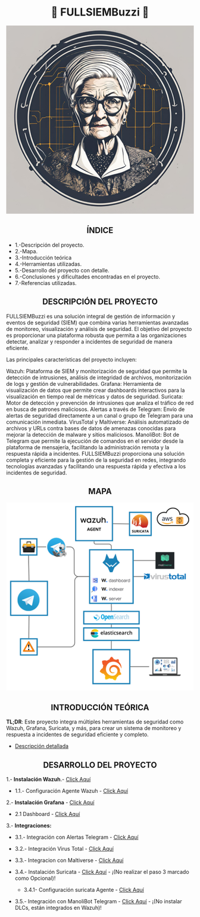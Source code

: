 
<h1 align="center">🚦   FULLSIEMBuzzi  🚦 </h1>




![buzzi](/img/buzzi.png)

<h2 align="center">  ÍNDICE  </h2>

- 1.-Descripción del proyecto.
- 2.-Mapa.
- 3.-Introducción teórica
- 4.-Herramientas utilizadas.
- 5.-Desarrollo del proyecto con detalle.
- 6.-Conclusiones y dificultades encontradas en el proyecto.
- 7.-Referencias utilizadas.

<h2 align="center">  DESCRIPCIÓN DEL PROYECTO  </h2>

FULLSIEMBuzzi es una solución integral de gestión de información y eventos de seguridad (SIEM) que combina varias herramientas avanzadas de monitoreo, visualización y análisis de seguridad. El objetivo del proyecto es proporcionar una plataforma robusta que permita a las organizaciones detectar, analizar y responder a incidentes de seguridad de manera eficiente.

Las principales características del proyecto incluyen:

Wazuh: Plataforma de SIEM y monitorización de seguridad que permite la detección de intrusiones, análisis de integridad de archivos, monitorización de logs y gestión de vulnerabilidades.
Grafana: Herramienta de visualización de datos que permite crear dashboards interactivos para la visualización en tiempo real de métricas y datos de seguridad.
Suricata: Motor de detección y prevención de intrusiones que analiza el tráfico de red en busca de patrones maliciosos.
Alertas a través de Telegram: Envío de alertas de seguridad directamente a un canal o grupo de Telegram para una comunicación inmediata.
VirusTotal y Maltiverse: Análisis automatizado de archivos y URLs contra bases de datos de amenazas conocidas para mejorar la detección de malware y sitios maliciosos.
ManoliBot: Bot de Telegram que permite la ejecución de comandos en el servidor desde la plataforma de mensajería, facilitando la administración remota y la respuesta rápida a incidentes.
FULLSIEMBuzzi proporciona una solución completa y eficiente para la gestión de la seguridad en redes, integrando tecnologías avanzadas y facilitando una respuesta rápida y efectiva a los incidentes de seguridad.



<h2 align="center">  MAPA </h2>


![mapa](/img/map.png)

<h2 align="center">  INTRODUCCIÓN TEÓRICA  </h2>

**TL;DR**: Este proyecto integra múltiples herramientas de seguridad como Wazuh, Grafana, Suricata, y más, para crear un sistema de monitoreo y respuesta a incidentes de seguridad eficiente y completo. 

 - [Descripción detallada](/Guia/descripcion-detallada.md)



<h2 align="center">  DESARROLLO DEL PROYECTO  </h2>

   1.- **Instalación Wazuh**.- [Click Aquí](https://documentation.wazuh.com/current/installation-guide/index.html)

   - 1.1.- Configuración Agente Wazuh - [Click Aquí](https://documentation.wazuh.com/current/installation-guide/wazuh-agent/index.html)
 

   2.- **Instalación Grafana** - [Click Aquí](Guia/conf-grafana)
   
   - 2.1 Dashboard - [Click Aquí](Guia/Dashboard.json)
     
   3.- **Integraciones:**

   - 3.1.- Integración con Alertas Telegram - [Click Aquí](Guia/conf-telegram.md)

   - 3.2.- Integración Virus Total - [Click Aquí](https://documentation.wazuh.com/current/user-manual/capabilities/malware-detection/virus-total-integration.html)
   - 3.3.- Integracion con Maltiverse - [Click Aquí](https://documentation.wazuh.com/current/user-manual/manager/manual-integration.html#maltiverse)
   - 3.4.- Instalación Suricata - [Click Aquí](https://github.com/Scosrom/Suricata-Telegram/blob/main/README.md)  - ¡(No realizar el paso 3 marcado como Opcional)!
      - 3.4.1- Configuración suricata Agente - [Click Aquí](Guia/conf-suricata.md)
   - 3.5.- Integración con ManoliBot Telegram - [Click Aquí](https://github.com/Scosrom/ManoliBot-Telegram)  - ¡(No instalar DLCs, están integrados en Wazuh)! 

